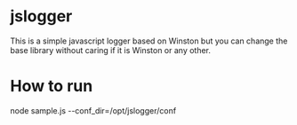 # jslogger
This is a simple javascript logger based on Winston but you can change the base library without caring if it is Winston or any other.

# How to run
node sample.js --conf_dir=/opt/jslogger/conf
